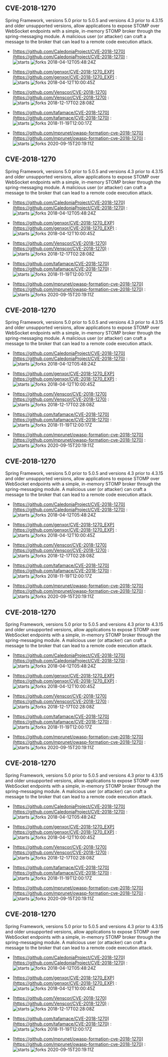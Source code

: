 ## CVE-2018-1270
 Spring Framework, versions 5.0 prior to 5.0.5 and versions 4.3 prior to 4.3.15 and older unsupported versions, allow applications to expose STOMP over WebSocket endpoints with a simple, in-memory STOMP broker through the spring-messaging module. A malicious user (or attacker) can craft a message to the broker that can lead to a remote code execution attack.

- [https://github.com/CaledoniaProject/CVE-2018-1270](https://github.com/CaledoniaProject/CVE-2018-1270) :  
![starts](https://img.shields.io/github/stars/CaledoniaProject/CVE-2018-1270.svg) 
![forks](https://img.shields.io/github/forks/CaledoniaProject/CVE-2018-1270.svg) 
2018-04-12T05:48:24Z

- [https://github.com/genxor/CVE-2018-1270_EXP](https://github.com/genxor/CVE-2018-1270_EXP) :  
![starts](https://img.shields.io/github/stars/genxor/CVE-2018-1270_EXP.svg) 
![forks](https://img.shields.io/github/forks/genxor/CVE-2018-1270_EXP.svg) 
2018-04-12T10:00:45Z

- [https://github.com/Venscor/CVE-2018-1270](https://github.com/Venscor/CVE-2018-1270) :  
![starts](https://img.shields.io/github/stars/Venscor/CVE-2018-1270.svg) 
![forks](https://img.shields.io/github/forks/Venscor/CVE-2018-1270.svg) 
2018-12-17T02:28:08Z

- [https://github.com/tafamace/CVE-2018-1270](https://github.com/tafamace/CVE-2018-1270) :  
![starts](https://img.shields.io/github/stars/tafamace/CVE-2018-1270.svg) 
![forks](https://img.shields.io/github/forks/tafamace/CVE-2018-1270.svg) 
2018-11-19T12:00:17Z

- [https://github.com/mprunet/owasp-formation-cve-2018-1270](https://github.com/mprunet/owasp-formation-cve-2018-1270) :  
![starts](https://img.shields.io/github/stars/mprunet/owasp-formation-cve-2018-1270.svg) 
![forks](https://img.shields.io/github/forks/mprunet/owasp-formation-cve-2018-1270.svg) 
2020-09-15T20:19:11Z

## CVE-2018-1270
 Spring Framework, versions 5.0 prior to 5.0.5 and versions 4.3 prior to 4.3.15 and older unsupported versions, allow applications to expose STOMP over WebSocket endpoints with a simple, in-memory STOMP broker through the spring-messaging module. A malicious user (or attacker) can craft a message to the broker that can lead to a remote code execution attack.

- [https://github.com/CaledoniaProject/CVE-2018-1270](https://github.com/CaledoniaProject/CVE-2018-1270) :  
![starts](https://img.shields.io/github/stars/CaledoniaProject/CVE-2018-1270.svg) 
![forks](https://img.shields.io/github/forks/CaledoniaProject/CVE-2018-1270.svg) 
2018-04-12T05:48:24Z

- [https://github.com/genxor/CVE-2018-1270_EXP](https://github.com/genxor/CVE-2018-1270_EXP) :  
![starts](https://img.shields.io/github/stars/genxor/CVE-2018-1270_EXP.svg) 
![forks](https://img.shields.io/github/forks/genxor/CVE-2018-1270_EXP.svg) 
2018-04-12T10:00:45Z

- [https://github.com/Venscor/CVE-2018-1270](https://github.com/Venscor/CVE-2018-1270) :  
![starts](https://img.shields.io/github/stars/Venscor/CVE-2018-1270.svg) 
![forks](https://img.shields.io/github/forks/Venscor/CVE-2018-1270.svg) 
2018-12-17T02:28:08Z

- [https://github.com/tafamace/CVE-2018-1270](https://github.com/tafamace/CVE-2018-1270) :  
![starts](https://img.shields.io/github/stars/tafamace/CVE-2018-1270.svg) 
![forks](https://img.shields.io/github/forks/tafamace/CVE-2018-1270.svg) 
2018-11-19T12:00:17Z

- [https://github.com/mprunet/owasp-formation-cve-2018-1270](https://github.com/mprunet/owasp-formation-cve-2018-1270) :  
![starts](https://img.shields.io/github/stars/mprunet/owasp-formation-cve-2018-1270.svg) 
![forks](https://img.shields.io/github/forks/mprunet/owasp-formation-cve-2018-1270.svg) 
2020-09-15T20:19:11Z

## CVE-2018-1270
 Spring Framework, versions 5.0 prior to 5.0.5 and versions 4.3 prior to 4.3.15 and older unsupported versions, allow applications to expose STOMP over WebSocket endpoints with a simple, in-memory STOMP broker through the spring-messaging module. A malicious user (or attacker) can craft a message to the broker that can lead to a remote code execution attack.

- [https://github.com/CaledoniaProject/CVE-2018-1270](https://github.com/CaledoniaProject/CVE-2018-1270) :  
![starts](https://img.shields.io/github/stars/CaledoniaProject/CVE-2018-1270.svg) 
![forks](https://img.shields.io/github/forks/CaledoniaProject/CVE-2018-1270.svg) 
2018-04-12T05:48:24Z

- [https://github.com/genxor/CVE-2018-1270_EXP](https://github.com/genxor/CVE-2018-1270_EXP) :  
![starts](https://img.shields.io/github/stars/genxor/CVE-2018-1270_EXP.svg) 
![forks](https://img.shields.io/github/forks/genxor/CVE-2018-1270_EXP.svg) 
2018-04-12T10:00:45Z

- [https://github.com/Venscor/CVE-2018-1270](https://github.com/Venscor/CVE-2018-1270) :  
![starts](https://img.shields.io/github/stars/Venscor/CVE-2018-1270.svg) 
![forks](https://img.shields.io/github/forks/Venscor/CVE-2018-1270.svg) 
2018-12-17T02:28:08Z

- [https://github.com/tafamace/CVE-2018-1270](https://github.com/tafamace/CVE-2018-1270) :  
![starts](https://img.shields.io/github/stars/tafamace/CVE-2018-1270.svg) 
![forks](https://img.shields.io/github/forks/tafamace/CVE-2018-1270.svg) 
2018-11-19T12:00:17Z

- [https://github.com/mprunet/owasp-formation-cve-2018-1270](https://github.com/mprunet/owasp-formation-cve-2018-1270) :  
![starts](https://img.shields.io/github/stars/mprunet/owasp-formation-cve-2018-1270.svg) 
![forks](https://img.shields.io/github/forks/mprunet/owasp-formation-cve-2018-1270.svg) 
2020-09-15T20:19:11Z

## CVE-2018-1270
 Spring Framework, versions 5.0 prior to 5.0.5 and versions 4.3 prior to 4.3.15 and older unsupported versions, allow applications to expose STOMP over WebSocket endpoints with a simple, in-memory STOMP broker through the spring-messaging module. A malicious user (or attacker) can craft a message to the broker that can lead to a remote code execution attack.

- [https://github.com/CaledoniaProject/CVE-2018-1270](https://github.com/CaledoniaProject/CVE-2018-1270) :  
![starts](https://img.shields.io/github/stars/CaledoniaProject/CVE-2018-1270.svg) 
![forks](https://img.shields.io/github/forks/CaledoniaProject/CVE-2018-1270.svg) 
2018-04-12T05:48:24Z

- [https://github.com/genxor/CVE-2018-1270_EXP](https://github.com/genxor/CVE-2018-1270_EXP) :  
![starts](https://img.shields.io/github/stars/genxor/CVE-2018-1270_EXP.svg) 
![forks](https://img.shields.io/github/forks/genxor/CVE-2018-1270_EXP.svg) 
2018-04-12T10:00:45Z

- [https://github.com/Venscor/CVE-2018-1270](https://github.com/Venscor/CVE-2018-1270) :  
![starts](https://img.shields.io/github/stars/Venscor/CVE-2018-1270.svg) 
![forks](https://img.shields.io/github/forks/Venscor/CVE-2018-1270.svg) 
2018-12-17T02:28:08Z

- [https://github.com/tafamace/CVE-2018-1270](https://github.com/tafamace/CVE-2018-1270) :  
![starts](https://img.shields.io/github/stars/tafamace/CVE-2018-1270.svg) 
![forks](https://img.shields.io/github/forks/tafamace/CVE-2018-1270.svg) 
2018-11-19T12:00:17Z

- [https://github.com/mprunet/owasp-formation-cve-2018-1270](https://github.com/mprunet/owasp-formation-cve-2018-1270) :  
![starts](https://img.shields.io/github/stars/mprunet/owasp-formation-cve-2018-1270.svg) 
![forks](https://img.shields.io/github/forks/mprunet/owasp-formation-cve-2018-1270.svg) 
2020-09-15T20:19:11Z

## CVE-2018-1270
 Spring Framework, versions 5.0 prior to 5.0.5 and versions 4.3 prior to 4.3.15 and older unsupported versions, allow applications to expose STOMP over WebSocket endpoints with a simple, in-memory STOMP broker through the spring-messaging module. A malicious user (or attacker) can craft a message to the broker that can lead to a remote code execution attack.

- [https://github.com/CaledoniaProject/CVE-2018-1270](https://github.com/CaledoniaProject/CVE-2018-1270) :  
![starts](https://img.shields.io/github/stars/CaledoniaProject/CVE-2018-1270.svg) 
![forks](https://img.shields.io/github/forks/CaledoniaProject/CVE-2018-1270.svg) 
2018-04-12T05:48:24Z

- [https://github.com/genxor/CVE-2018-1270_EXP](https://github.com/genxor/CVE-2018-1270_EXP) :  
![starts](https://img.shields.io/github/stars/genxor/CVE-2018-1270_EXP.svg) 
![forks](https://img.shields.io/github/forks/genxor/CVE-2018-1270_EXP.svg) 
2018-04-12T10:00:45Z

- [https://github.com/Venscor/CVE-2018-1270](https://github.com/Venscor/CVE-2018-1270) :  
![starts](https://img.shields.io/github/stars/Venscor/CVE-2018-1270.svg) 
![forks](https://img.shields.io/github/forks/Venscor/CVE-2018-1270.svg) 
2018-12-17T02:28:08Z

- [https://github.com/tafamace/CVE-2018-1270](https://github.com/tafamace/CVE-2018-1270) :  
![starts](https://img.shields.io/github/stars/tafamace/CVE-2018-1270.svg) 
![forks](https://img.shields.io/github/forks/tafamace/CVE-2018-1270.svg) 
2018-11-19T12:00:17Z

- [https://github.com/mprunet/owasp-formation-cve-2018-1270](https://github.com/mprunet/owasp-formation-cve-2018-1270) :  
![starts](https://img.shields.io/github/stars/mprunet/owasp-formation-cve-2018-1270.svg) 
![forks](https://img.shields.io/github/forks/mprunet/owasp-formation-cve-2018-1270.svg) 
2020-09-15T20:19:11Z

## CVE-2018-1270
 Spring Framework, versions 5.0 prior to 5.0.5 and versions 4.3 prior to 4.3.15 and older unsupported versions, allow applications to expose STOMP over WebSocket endpoints with a simple, in-memory STOMP broker through the spring-messaging module. A malicious user (or attacker) can craft a message to the broker that can lead to a remote code execution attack.

- [https://github.com/CaledoniaProject/CVE-2018-1270](https://github.com/CaledoniaProject/CVE-2018-1270) :  
![starts](https://img.shields.io/github/stars/CaledoniaProject/CVE-2018-1270.svg) 
![forks](https://img.shields.io/github/forks/CaledoniaProject/CVE-2018-1270.svg) 
2018-04-12T05:48:24Z

- [https://github.com/genxor/CVE-2018-1270_EXP](https://github.com/genxor/CVE-2018-1270_EXP) :  
![starts](https://img.shields.io/github/stars/genxor/CVE-2018-1270_EXP.svg) 
![forks](https://img.shields.io/github/forks/genxor/CVE-2018-1270_EXP.svg) 
2018-04-12T10:00:45Z

- [https://github.com/Venscor/CVE-2018-1270](https://github.com/Venscor/CVE-2018-1270) :  
![starts](https://img.shields.io/github/stars/Venscor/CVE-2018-1270.svg) 
![forks](https://img.shields.io/github/forks/Venscor/CVE-2018-1270.svg) 
2018-12-17T02:28:08Z

- [https://github.com/tafamace/CVE-2018-1270](https://github.com/tafamace/CVE-2018-1270) :  
![starts](https://img.shields.io/github/stars/tafamace/CVE-2018-1270.svg) 
![forks](https://img.shields.io/github/forks/tafamace/CVE-2018-1270.svg) 
2018-11-19T12:00:17Z

- [https://github.com/mprunet/owasp-formation-cve-2018-1270](https://github.com/mprunet/owasp-formation-cve-2018-1270) :  
![starts](https://img.shields.io/github/stars/mprunet/owasp-formation-cve-2018-1270.svg) 
![forks](https://img.shields.io/github/forks/mprunet/owasp-formation-cve-2018-1270.svg) 
2020-09-15T20:19:11Z

## CVE-2018-1270
 Spring Framework, versions 5.0 prior to 5.0.5 and versions 4.3 prior to 4.3.15 and older unsupported versions, allow applications to expose STOMP over WebSocket endpoints with a simple, in-memory STOMP broker through the spring-messaging module. A malicious user (or attacker) can craft a message to the broker that can lead to a remote code execution attack.

- [https://github.com/CaledoniaProject/CVE-2018-1270](https://github.com/CaledoniaProject/CVE-2018-1270) :  
![starts](https://img.shields.io/github/stars/CaledoniaProject/CVE-2018-1270.svg) 
![forks](https://img.shields.io/github/forks/CaledoniaProject/CVE-2018-1270.svg) 
2018-04-12T05:48:24Z

- [https://github.com/genxor/CVE-2018-1270_EXP](https://github.com/genxor/CVE-2018-1270_EXP) :  
![starts](https://img.shields.io/github/stars/genxor/CVE-2018-1270_EXP.svg) 
![forks](https://img.shields.io/github/forks/genxor/CVE-2018-1270_EXP.svg) 
2018-04-12T10:00:45Z

- [https://github.com/Venscor/CVE-2018-1270](https://github.com/Venscor/CVE-2018-1270) :  
![starts](https://img.shields.io/github/stars/Venscor/CVE-2018-1270.svg) 
![forks](https://img.shields.io/github/forks/Venscor/CVE-2018-1270.svg) 
2018-12-17T02:28:08Z

- [https://github.com/tafamace/CVE-2018-1270](https://github.com/tafamace/CVE-2018-1270) :  
![starts](https://img.shields.io/github/stars/tafamace/CVE-2018-1270.svg) 
![forks](https://img.shields.io/github/forks/tafamace/CVE-2018-1270.svg) 
2018-11-19T12:00:17Z

- [https://github.com/mprunet/owasp-formation-cve-2018-1270](https://github.com/mprunet/owasp-formation-cve-2018-1270) :  
![starts](https://img.shields.io/github/stars/mprunet/owasp-formation-cve-2018-1270.svg) 
![forks](https://img.shields.io/github/forks/mprunet/owasp-formation-cve-2018-1270.svg) 
2020-09-15T20:19:11Z

